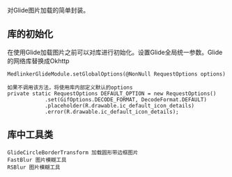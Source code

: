 对Glide图片加载的简单封装。

## 库的初始化
在使用Glide加载图片之前可以对库进行初始化。设置Glide全局统一参数。Glide的网络库替换成Okhttp
```
MedlinkerGlideModule.setGlobalOptions(@NonNull RequestOptions options)

如果不调用该方法，将使用库内部定义默认的options
private static RequestOptions DEFAULT_OPTION = new RequestOptions()
            .set(GifOptions.DECODE_FORMAT, DecodeFormat.DEFAULT)
            .placeholder(R.drawable.ic_default_icon_details)
            .error(R.drawable.ic_default_icon_details);
```
## 库中工具类
```
GlideCircleBorderTransform 加载圆形带边框图片
FastBlur 图片模糊工具
RSBlur 图片模糊工具
```
